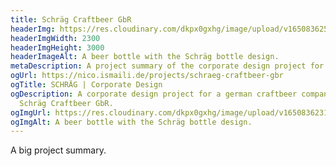 ```yaml
---
title: Schräg Craftbeer GbR
headerImg: https://res.cloudinary.com/dkpx0gxhg/image/upload/v1650836251/projects/shraeg_tchob0.png
headerImgWidth: 2300
headerImgHeight: 3000
headerImageAlt: A beer bottle with the Schräg bottle design.
metaDescription: A project summary of the corporate design project for Schräg Craftbeer GbR.
ogUrl: https://nico.ismaili.de/projects/schraeg-craftbeer-gbr
ogTitle: SCHRÄG | Corporate Design
ogDescription: A corporate design project for a german craftbeer company name
  Schräg Craftbeer GbR.
ogImgUrl: https://res.cloudinary.com/dkpx0gxhg/image/upload/v1650836231/projects/shraeg_og_lfecr2.png
ogImgAlt: A beer bottle with the Schräg bottle design.
---
```

A big project summary.